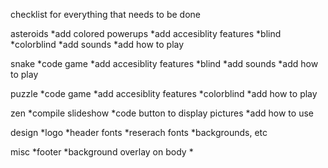 checklist for everything that needs to be done

asteroids
  *add colored powerups
  *add accesiblity features
    *blind
    *colorblind
  *add sounds
  *add how to play

snake
  *code game
  *add accesiblity features
    *blind
  *add sounds
  *add how to play

puzzle
  *code game
  *add accesiblity features
    *colorblind
  *add how to play
  
zen
  *compile slideshow
  *code button to display pictures
  *add how to use

design
  *logo
  *header fonts
  *reserach fonts
  *backgrounds, etc

misc
  *footer
  *background overlay on body
  *